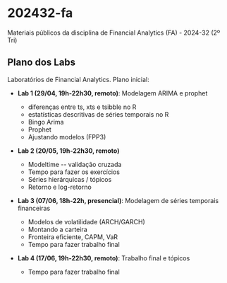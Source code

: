 # 202432-fa

Materiais públicos da disciplina de Financial Analytics (FA) - 2024-32 (2º Tri)

## Plano dos Labs

Laboratórios de Financial Analytics. Plano inicial:

- **Lab 1 (29/04, 19h-22h30, remoto)**: Modelagem ARIMA e prophet
  - diferenças entre ts, xts e tsibble no R
  - estatísticas descritivas de séries temporais no R
  - Bingo Arima
  - Prophet
  - Ajustando modelos (FPP3)

- **Lab 2 (20/05, 19h-22h30, remoto)**
  - Modeltime -- validação cruzada
  - Tempo para fazer os exercícios
  - Séries hierárquicas / tópicos
  - Retorno e log-retorno

- **Lab 3 (07/06, 18h-22h, presencial)**: Modelagem de séries temporais financeiras
  - Modelos de volatilidade (ARCH/GARCH)
  - Montando a carteira
  - Fronteira eficiente, CAPM, VaR
  - Tempo para fazer trabalho final

- **Lab 4 (17/06, 19h-22h30, remoto)**: Trabalho final e tópicos
  - Tempo para fazer trabalho final
